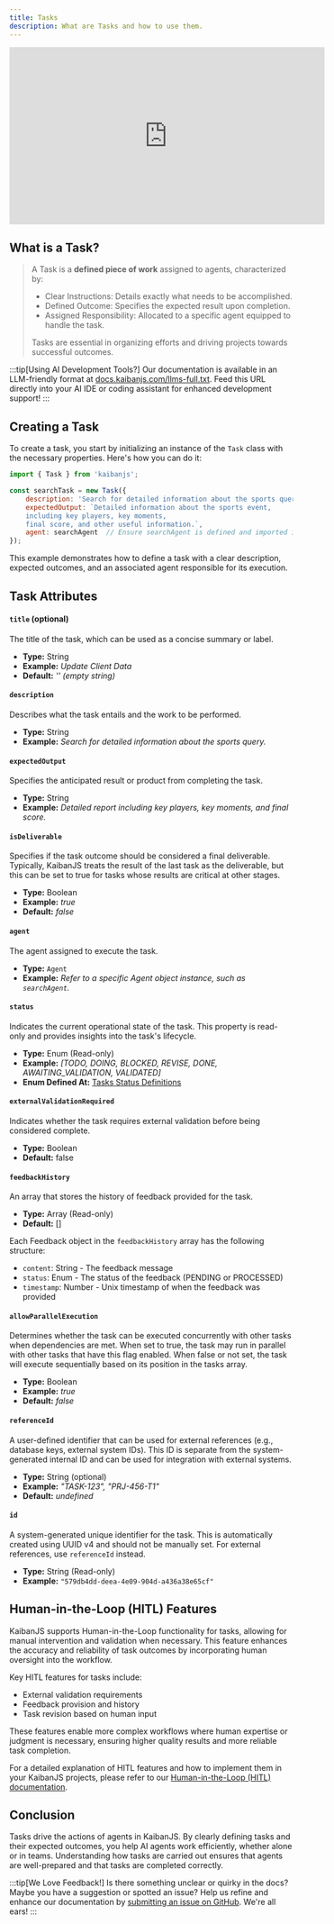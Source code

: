 ```yaml
---
title: Tasks
description: What are Tasks and how to use them.
---
```


<div style={{position: 'relative', paddingBottom: '56.25%', height: 0, overflow: 'hidden', maxWidth: '100%'}}>
<iframe width="560" height="315" src="https://www.youtube.com/embed/qhpchYMZr-w?si=L_9Mz7FagIIDkNd4" title="YouTube video player" frameborder="0" allow="accelerometer; autoplay; clipboard-write; encrypted-media; gyroscope; picture-in-picture; web-share" referrerpolicy="strict-origin-when-cross-origin" allowfullscreen style={{position: 'absolute', top: 0, left: 0, width: '100%', height: '100%'}}></iframe>
</div>

## What is a Task?

> A Task is a **defined piece of work** assigned to agents, characterized by:
>
> - Clear Instructions: Details exactly what needs to be accomplished.
> - Defined Outcome: Specifies the expected result upon completion.
> - Assigned Responsibility: Allocated to a specific agent equipped to handle the task.
>
> Tasks are essential in organizing efforts and driving projects towards successful outcomes.

:::tip[Using AI Development Tools?]
Our documentation is available in an LLM-friendly format at [docs.kaibanjs.com/llms-full.txt](https://docs.kaibanjs.com/llms-full.txt). Feed this URL directly into your AI IDE or coding assistant for enhanced development support!
:::

## Creating a Task

To create a task, you start by initializing an instance of the `Task` class with the necessary properties. Here's how you can do it:

```js
import { Task } from 'kaibanjs';

const searchTask = new Task({
    description: 'Search for detailed information about the sports query: {sportsQuery}.',
    expectedOutput: `Detailed information about the sports event, 
    including key players, key moments, 
    final score, and other useful information.`,
    agent: searchAgent  // Ensure searchAgent is defined and imported if needed
});
```

This example demonstrates how to define a task with a clear description, expected outcomes, and an associated agent responsible for its execution.


## Task Attributes

#### `title` (optional)
The title of the task, which can be used as a concise summary or label.
- **Type:** String
- **Example:** *Update Client Data*
- **Default:** *'' (empty string)*

#### `description`
Describes what the task entails and the work to be performed.
- **Type:** String
- **Example:** *Search for detailed information about the sports query.*

#### `expectedOutput`
Specifies the anticipated result or product from completing the task.
- **Type:** String
- **Example:** *Detailed report including key players, key moments, and final score.*

#### `isDeliverable`
Specifies if the task outcome should be considered a final deliverable. Typically, KaibanJS treats the result of the last task as the deliverable, but this can be set to true for tasks whose results are critical at other stages.
- **Type:** Boolean
- **Example:** *true*
- **Default:** *false*

#### `agent`
The agent assigned to execute the task.
- **Type:** `Agent`
- **Example:** *Refer to a specific Agent object instance, such as `searchAgent`.*

#### `status`
Indicates the current operational state of the task. This property is read-only and provides insights into the task's lifecycle.
- **Type:** Enum (Read-only)
- **Example:** *[TODO, DOING, BLOCKED, REVISE, DONE, AWAITING_VALIDATION, VALIDATED]*
- **Enum Defined At:** [Tasks Status Definitions](https://github.com/kaiban-ai/KaibanJS/blob/main/src/utils/enums.js#L47)

#### `externalValidationRequired`
Indicates whether the task requires external validation before being considered complete.
- **Type:** Boolean
- **Default:** false

#### `feedbackHistory`
An array that stores the history of feedback provided for the task.
- **Type:** Array (Read-only)
- **Default:** []

Each Feedback object in the `feedbackHistory` array has the following structure:
- `content`: String - The feedback message
- `status`: Enum - The status of the feedback (PENDING or PROCESSED)
- `timestamp`: Number - Unix timestamp of when the feedback was provided

#### `allowParallelExecution`
Determines whether the task can be executed concurrently with other tasks when dependencies are met. When set to true, the task may run in parallel with other tasks that have this flag enabled. When false or not set, the task will execute sequentially based on its position in the tasks array.
- **Type:** Boolean
- **Example:** *true*
- **Default:** *false*

#### `referenceId`
A user-defined identifier that can be used for external references (e.g., database keys, external system IDs). This ID is separate from the system-generated internal ID and can be used for integration with external systems.
- **Type:** String (optional)
- **Example:** *"TASK-123", "PRJ-456-T1"*
- **Default:** *undefined*

#### `id`
A system-generated unique identifier for the task. This is automatically created using UUID v4 and should not be manually set. For external references, use `referenceId` instead.
- **Type:** String (Read-only)
- **Example:** `"579db4dd-deea-4e09-904d-a436a38e65cf"`

## Human-in-the-Loop (HITL) Features

KaibanJS supports Human-in-the-Loop functionality for tasks, allowing for manual intervention and validation when necessary. This feature enhances the accuracy and reliability of task outcomes by incorporating human oversight into the workflow.

Key HITL features for tasks include:

- External validation requirements
- Feedback provision and history
- Task revision based on human input

These features enable more complex workflows where human expertise or judgment is necessary, ensuring higher quality results and more reliable task completion.

For a detailed explanation of HITL features and how to implement them in your KaibanJS projects, please refer to our [Human-in-the-Loop (HITL) documentation](/core-concepts/Human-in-the-Loop).


## Conclusion

Tasks drive the actions of agents in KaibanJS. By clearly defining tasks and their expected outcomes, you help AI agents work efficiently, whether alone or in teams. Understanding how tasks are carried out ensures that agents are well-prepared and that tasks are completed correctly.

:::tip[We Love Feedback!]
Is there something unclear or quirky in the docs? Maybe you have a suggestion or spotted an issue? Help us refine and enhance our documentation by [submitting an issue on GitHub](https://github.com/kaiban-ai/KaibanJS/issues). We're all ears!
:::